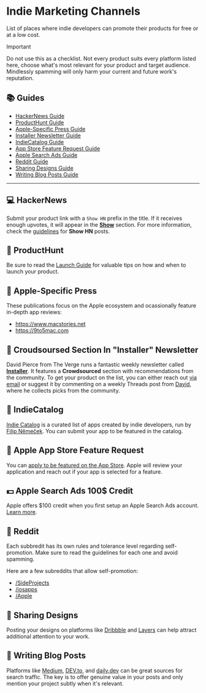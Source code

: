 # Indie Marketing Channels
List of places where indie developers can promote their products for free or at a low cost.

> [!IMPORTANT]
> Do not use this as a checklist. Not every product suits every platform listed here, choose what's most relevant for your product and target audience. Mindlessly spamming will only harm your current and future work's reputation.

## 📚 Guides
- [HackerNews Guide](guides/hacker-news.md)
- [ProductHunt Guide](guides/product-hunt.md)
- [Apple-Specific Press Guide](guides/apple-specific-press.md)
- [Installer Newsletter Guide](guides/installer-newsletter.md)
- [IndieCatalog Guide](guides/indie-catalog.md)
- [App Store Feature Request Guide](guides/app-store-feature-request.md)
- [Apple Search Ads Guide](guides/apple-search-ads.md)
- [Reddit Guide](guides/reddit.md)
- [Sharing Designs Guide](guides/sharing-designs.md)
- [Writing Blog Posts Guide](guides/writing-blog-posts.md)

---

## 💻 HackerNews

Submit your product link with a `Show HN` prefix in the title. If it receives enough upvotes, it will appear in the [**Show**](https://news.ycombinator.com/show) section. For more information, check the [guidelines](https://news.ycombinator.com/showhn.html) for **Show HN** posts.

## 🚀 ProductHunt

Be sure to read the [Launch Guide](https://www.producthunt.com/launch) for valuable tips on how and when to launch your product.

## 🍎 Apple-Specific Press

These publications focus on the Apple ecosystem and ocassionally feature in-depth app reviews:
- https://www.macstories.net
- https://9to5mac.com

## 💌 Croudsoursed Section In "Installer" Newsletter

David Pierce from The Verge runs a fantastic weekly newsletter called [**Installer**](https://www.theverge.com/installer-newsletter). It features a **Crowdsourced** section with recommendations from the community. To get your product on the list, you can either reach out [via email](mailto:installer@theverge.com) or suggest it by commenting on a weekly Threads post from [David](https://www.threads.net/@imdavidpierce), where he collects picks from the community.

## 🎨 IndieCatalog

[Indie Catalog](https://indiecatalog.app) is a curated list of apps created by indie developers, run by [Filip Němeček](https://nemecek.be). You can submit your app to be featured in the catalog.

## 🌟 Apple App Store Feature Request

You can [apply to be featured on the App Store](https://developer.apple.com/app-store/getting-featured/). Apple will review your application and reach out if your app is selected for a feature.

## 💵 Apple Search Ads 100$ Credit

Apple offers $100 credit when you first setup an Apple Search Ads account. [Learn more](https://searchads.apple.com/help/billing/0032-apple-search-ads-promo-credit).


## 📣 Reddit

Each subbredit has its own rules and tolerance level regarding self-promotion. Make sure to read the guidelines for each one and avoid spamming.

Here are a few subreddits that allow self-promotion:
- [/SideProjects](https://www.reddit.com/r/SideProject/)
- [/iosapps](https://www.reddit.com/r/iosapps/)
- [/Apple](https://www.reddit.com/r/apple/)


## 🎨 Sharing Designs

Posting your designs on platforms like [Dribbble](https://dribbble.com) and [Layers](https://layers.to) can help attract additional attention to your work.

## 📝 Writing Blog Posts

Platforms like [Medium](https://medium.com), [DEV.to](https://dev.to), and [daily.dev](https://daily.dev) can be great sources for search traffic. The key is to offer genuine value in your posts and only mention your project subtly when it's relevant.
